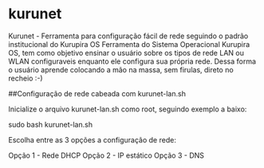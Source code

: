 # kurunet
                             
Kurunet - Ferramenta para configuração fácil de rede seguindo o padrão institucional do Kurupira OS
Ferramenta do Sistema Operacional Kurupira OS, tem como objetivo ensinar o usuário sobre os tipos de rede LAN ou WLAN configuraveis enquanto ele
configura sua própria rede. Dessa forma o usuário aprende colocando a mão na massa, sem firulas, direto no recheio :-)

##Configuração de rede cabeada com kurunet-lan.sh

Inicialize o arquivo kurunet-lan.sh como root, seguindo exemplo a baixo:

sudo bash kurunet-lan.sh

Escolha entre as 3 opções a configuração de rede:

Opção 1 - Rede DHCP
Opção 2 - IP estático
Opção 3 - DNS
